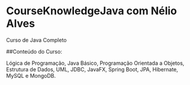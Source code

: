 ﻿# CourseKnowledgeJava com Nélio Alves
Curso de Java Completo

##Conteúdo do Curso:

Lógica de Programação, 
Java Básico,
Programação Orientada a Objetos,
Estrutura de Dados,
UML,
JDBC,
JavaFX,
Spring Boot,
JPA,
Hibernate,
MySQL e
MongoDB.


